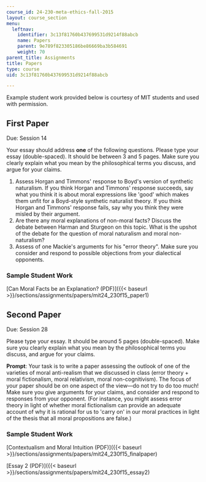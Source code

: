 ```yaml
---
course_id: 24-230-meta-ethics-fall-2015
layout: course_section
menu:
  leftnav:
    identifier: 3c13f81760b437699531d9214f88abcb
    name: Papers
    parent: 9e789f823305186be86669ba3b584691
    weight: 70
parent_title: Assignments
title: Papers
type: course
uid: 3c13f81760b437699531d9214f88abcb

---
```


Example student work provided below is courtesy of MIT students and used with permission.

First Paper
-----------

Due: Session 14

Your essay should address **one** of the following questions. Please type your essay (double-spaced). It should be between 3 and 5 pages. Make sure you clearly explain what you mean by the philosophical terms you discuss, and argue for your claims.

1.  Assess Horgan and Timmons' response to Boyd's version of synthetic naturalism. If you think Horgan and Timmons' response succeeds, say what you think it is about moral expressions like 'good' which makes them unfit for a Boyd-style synthetic naturalist theory. If you think Horgan and Timmons' response fails, say why you think they were misled by their argument.
2.  Are there any moral explanations of non-moral facts? Discuss the debate between Harman and Sturgeon on this topic. What is the upshot of the debate for the question of moral naturalism and moral non-naturalism?
3.  Assess of one Mackie's arguments for his "error theory". Make sure you consider and respond to possible objections from your dialectical opponents.

### Sample Student Work

[Can Moral Facts be an Explanation? (PDF)]({{< baseurl >}}/sections/assignments/papers/mit24_230f15_paper1) 

Second Paper
------------

Due: Session 28

Please type your essay. It should be around 5 pages (double-spaced). Make sure you clearly explain what you mean by the philosophical terms you discuss, and argue for your claims.

**Prompt**: Your task is to write a paper assessing the outlook of one of the varieties of moral anti-realism that we discussed in class (error theory + moral fictionalism, moral relativism, moral non-cognitivism). The focus of your paper should be on one aspect of the view—do not try to do too much! Make sure you give arguments for your claims, and consider and respond to responses from your opponent. (For instance, you might assess error theory in light of whether moral fictionalism can provide an adequate account of why it is rational for us to 'carry on' in our moral practices in light of the thesis that all moral propositions are false.)

### Sample Student Work

[Contextualism and Moral Intuition (PDF)]({{< baseurl >}}/sections/assignments/papers/mit24_230f15_finalpaper) 

[Essay 2 (PDF)]({{< baseurl >}}/sections/assignments/papers/mit24_230f15_essay2)